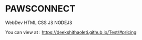 # PAWSCONNECT
WebDev 
HTML CSS JS NODEJS 

You can view at : https://deekshithaoleti.github.io/Test/#pricing
